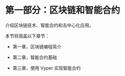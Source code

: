 # 第一部分：区块链和智能合约

介绍区块链技术、智能合约和去中心化应用。

本节将涵盖以下章节：

+   第一章，区块链编程简介

+   第二章，智能合约基础

+   第三章，使用 Vyper 实现智能合约
